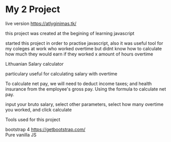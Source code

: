 # My 2 Project 

live version https://atlyginimas.tk/ 

this project was created at the begining of learning javascript

started this project in order to practise javascript, also it was useful tool for my coleges at work who worked overtime but didnt know how to calculate how much they would earn if they worked x amount of hours overtime

Lithuanian Salary calculator

particulary useful for calculating salary with overtime

To calculate net pay, we will need to deduct income taxes; and health insurance from the employee's gross pay. Using the formula to calculate net pay.

input your bruto salary, select other parameters, select how many overtime you worked, and click calculate

Tools used for this project

bootstrap 4 https://getbootstrap.com/<br>
Pure vanilla JS
